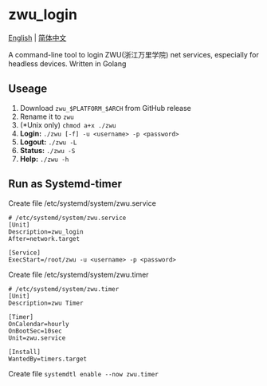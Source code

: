 # zwu_login

[English](./README.md) | [简体中文](./README.i18n/ZH_CN.md)

A command-line tool to login ZWU(浙江万里学院) net services, especially for headless devices. Written in Golang

## Useage

1. Download ``zwu_$PLATFORM_$ARCH`` from GitHub release
2. Rename it to ``zwu``
3. (*Unix only) ``chmod a+x ./zwu``
4. **Login:** ``./zwu [-f] -u <username> -p <password>``
5. **Logout:** ``./zwu -L``
6. **Status:** ``./zwu -S``
7. **Help:** ``./zwu -h``

## Run as Systemd-timer

Create file /etc/systemd/system/zwu.service

````text
# /etc/systemd/system/zwu.service
[Unit]
Description=zwu_login
After=network.target

[Service]
ExecStart=/root/zwu -u <username> -p <password>
````

Create file /etc/systemd/system/zwu.timer

````text
# /etc/systemd/system/zwu.timer
[Unit]
Description=zwu Timer

[Timer]
OnCalendar=hourly
OnBootSec=10sec
Unit=zwu.service

[Install]
WantedBy=timers.target
````

Create file ``systemdtl enable --now zwu.timer``
